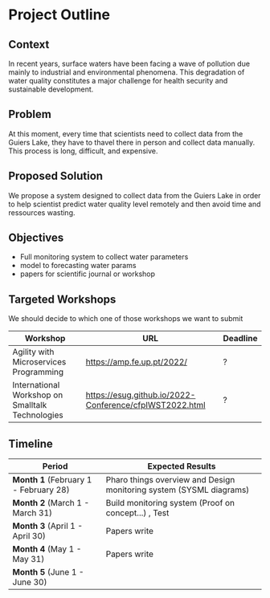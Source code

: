 # Project Outline

## Context

In recent years, surface waters have been facing a wave of pollution due mainly to industrial and environmental phenomena. This degradation of water quality constitutes a major challenge for health security and sustainable development.

## Problem

At this moment, every time that scientists need to collect data from the Guiers Lake, they have to thavel there in person and collect data manually. This process is long, difficult, and expensive.

## Proposed Solution

We propose a system designed to collect data from the Guiers Lake in order to help scientist predict water quality level remotely and then avoid time and ressources wasting.

## Objectives
- Full monitoring system to collect water parameters 
- model to forecasting water params
- papers for scientific journal or workshop

## Targeted Workshops

We should decide to which one of those workshops we want to submit

| Workshop | URL | Deadline |
|---|---|---|
| Agility with Microservices Programming | https://amp.fe.up.pt/2022/ | ? |
| International Workshop on Smalltalk Technologies | https://esug.github.io/2022-Conference/cfpIWST2022.html | ? |

## Timeline

| Period | Expected Results |
|---|---|
| **Month 1** (February 1 - February 28) | Pharo things overview and Design monitoring system (SYSML diagrams) |
| **Month 2** (March 1 - March 31) | Build monitoring system (Proof on concept...) , Test|
| **Month 3** (April 1 - April 30) | Papers write|
| **Month 4** (May 1 - May 31) | Papers write |
| **Month 5** (June 1 - June 30) | |
